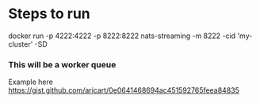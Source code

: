 # Steps to run

docker run -p 4222:4222 -p 8222:8222 nats-streaming -m 8222 -cid 'my-cluster' -SD

### This will be a worker queue

Example here
https://gist.github.com/aricart/0e0641468694ac451592765feea84835
